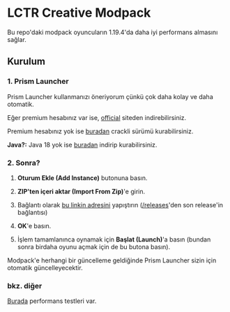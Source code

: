 # LCTR Creative Modpack

Bu repo'daki modpack oyuncuların 1.19.4'da daha iyi performans almasını sağlar.

## Kurulum

### 1. Prism Launcher

Prism Launcher kullanmanızı öneriyorum çünkü çok daha kolay ve daha otomatik.

Eğer premium hesabınız var ise, [official](https://prismlauncher.org/) siteden indirebilirsiniz.

Premium hesabınız yok ise [buradan](https://github.com/Diegiwg/PrismLauncher-Cracked#downloads-mediafire) crackli sürümü kurabilirsiniz.

**Java?:** Java 18 yok ise [buradan](https://learn.microsoft.com/en-us/java/openjdk/download#openjdk-17) indirip kurabilirsiniz.

### 2. Sonra?

1. **Oturum Ekle (Add Instance)** butonuna basın.
2. **ZIP'ten içeri aktar (Import From Zip)**'e girin.
3. Bağlantı olarak [bu linkin adresini](https://github.com/TheAlan404/lctr-modpack/releases/latest/download/LCTR_Creative.zip) yapıştırın ([/releases](https://github.com/TheAlan404/lctr-modpack/releases)'den son release'in bağlantısı)
4. **OK**'e basın.

5. İşlem tamamlanınca oynamak için **Başlat (Launch)**'a basın (bundan sonra birdaha oyunu açmak için de bu butona basın).

Modpack'e herhangi bir güncelleme geldiğinde Prism Launcher sizin için otomatik güncelleyecektir.

### bkz. diğer

[Burada](./BENCH.md) performans testleri var.